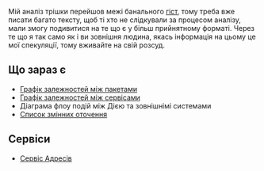 Мій аналіз трішки перейшов межі банального [гіст](https://gist.github.com/kant2002/3cccadf516996ac28062bf1003cfa174), тому треба вже писати багато тексту, щоб ті хто не слідкували за процесом аналізу, мали змогу подивитися на те що є у більш прийнятному форматі. Через те що я так само як і ви зовнішня людина, якась інформація на цьому це мої спекуляції, тому вживайте на свій розсуд.

## Що зараз є

- [Графік залежностей між пакетами](./deps)
- [Графік залежностей між сервісами](./service-deps)
- Діаграма флоу подій між Дією та зовнішнімі системами
- [Список змінних оточення](./env-vars-list)

## Сервіси
- [Сервіс Адресів](./address-service)

